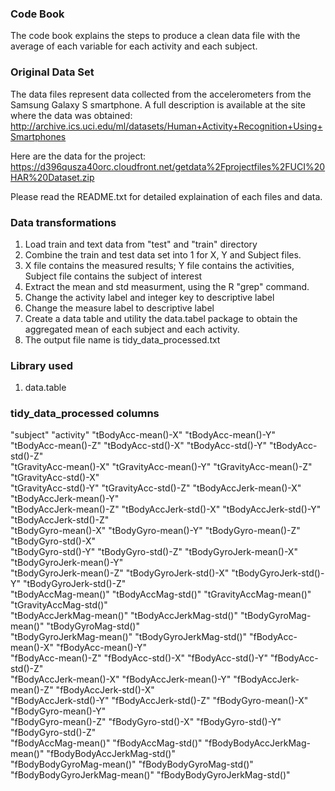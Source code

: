 ### Code Book

The code book explains the steps to produce a clean data file with the average of each variable for each activity and each subject.

### Original Data Set
The data files represent data collected from the accelerometers from the Samsung Galaxy S smartphone. 
A full description is available at the site where the data was obtained: 
http://archive.ics.uci.edu/ml/datasets/Human+Activity+Recognition+Using+Smartphones 

Here are the data for the project: 
https://d396qusza40orc.cloudfront.net/getdata%2Fprojectfiles%2FUCI%20HAR%20Dataset.zip 

Please read the README.txt for detailed explaination of each files and data.

### Data transformations
1.  Load train and text data from "test" and "train" directory
2.  Combine the train and test data set into 1 for X, Y and Subject files.
3.  X file contains the measured results; Y file contains the activities, Subject file contains the subject of interest
4.  Extract the mean and std measurment, using the R "grep" command.
5.  Change the activity label and integer key to descriptive label
6.  Change the measure label to descriptive label
7.  Create a data table and utility the data.tabel package to obtain the aggregated mean of each subject and each activity.
8.  The output file name is tidy_data_processed.txt

### Library used
1.  data.table

### tidy_data_processed columns
"subject"                     "activity"                    "tBodyAcc-mean()-X"           "tBodyAcc-mean()-Y"          
"tBodyAcc-mean()-Z"           "tBodyAcc-std()-X"            "tBodyAcc-std()-Y"            "tBodyAcc-std()-Z"           
"tGravityAcc-mean()-X"        "tGravityAcc-mean()-Y"        "tGravityAcc-mean()-Z"        "tGravityAcc-std()-X"        
"tGravityAcc-std()-Y"         "tGravityAcc-std()-Z"         "tBodyAccJerk-mean()-X"       "tBodyAccJerk-mean()-Y"      
"tBodyAccJerk-mean()-Z"       "tBodyAccJerk-std()-X"        "tBodyAccJerk-std()-Y"        "tBodyAccJerk-std()-Z"       
"tBodyGyro-mean()-X"          "tBodyGyro-mean()-Y"          "tBodyGyro-mean()-Z"          "tBodyGyro-std()-X"          
"tBodyGyro-std()-Y"           "tBodyGyro-std()-Z"           "tBodyGyroJerk-mean()-X"      "tBodyGyroJerk-mean()-Y"     
"tBodyGyroJerk-mean()-Z"      "tBodyGyroJerk-std()-X"       "tBodyGyroJerk-std()-Y"       "tBodyGyroJerk-std()-Z"      
"tBodyAccMag-mean()"          "tBodyAccMag-std()"           "tGravityAccMag-mean()"       "tGravityAccMag-std()"       
"tBodyAccJerkMag-mean()"      "tBodyAccJerkMag-std()"       "tBodyGyroMag-mean()"         "tBodyGyroMag-std()"         
"tBodyGyroJerkMag-mean()"     "tBodyGyroJerkMag-std()"      "fBodyAcc-mean()-X"           "fBodyAcc-mean()-Y"          
"fBodyAcc-mean()-Z"           "fBodyAcc-std()-X"            "fBodyAcc-std()-Y"            "fBodyAcc-std()-Z"           
"fBodyAccJerk-mean()-X"       "fBodyAccJerk-mean()-Y"       "fBodyAccJerk-mean()-Z"       "fBodyAccJerk-std()-X"       
"fBodyAccJerk-std()-Y"        "fBodyAccJerk-std()-Z"        "fBodyGyro-mean()-X"          "fBodyGyro-mean()-Y"         
"fBodyGyro-mean()-Z"          "fBodyGyro-std()-X"           "fBodyGyro-std()-Y"           "fBodyGyro-std()-Z"          
"fBodyAccMag-mean()"          "fBodyAccMag-std()"           "fBodyBodyAccJerkMag-mean()"  "fBodyBodyAccJerkMag-std()"  
"fBodyBodyGyroMag-mean()"     "fBodyBodyGyroMag-std()"      "fBodyBodyGyroJerkMag-mean()" "fBodyBodyGyroJerkMag-std()" 

